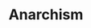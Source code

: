 ---
title: Anarchism
crosslinks:
- Drama
- socialism
- The_Donald
- Anarcho_Capitalism
- Anarchy101
- EnoughBrocialistSpam
- metanarchism
- COMPLETEANARCHY
- ShitPoliticsSays
- Physical_Removal
- SRSsucks
- news
- LateStageCapitalism
- SocialistRA
- shitleftistssay
- ChapoTrapHouse
- shitsocialismsays
- TopOfAnarchism
- worldnews
---